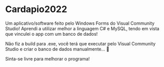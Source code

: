 # Cardapio2022

Um aplicativo/software feito pelo Windows Forms do Visual Community Studio! Aprendi a utilizar melhor a linguagem C# e MySQL, tendo em vista que vinculei o app com um banco de dados!

Não fiz a build para .exe, você terá que executar pelo Visual Community Studio e criar o banco de dados manualmente... 🎃

Sinta-se livre para melhorar o programa!
